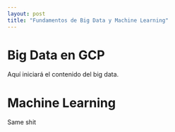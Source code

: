 ```yaml
---
layout: post
title: "Fundamentos de Big Data y Machine Learning"
---
```


# Big Data en GCP

Aquí iniciará el contenido del big data.

# Machine Learning

Same shit